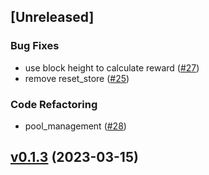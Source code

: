 <a name="unreleased"></a>
## [Unreleased]

### Bug Fixes
- use block height to calculate reward ([#27](https://github.com/SAONetwork/sao-consensus/issues/27))
- remove reset_store ([#25](https://github.com/SAONetwork/sao-consensus/issues/25))

### Code Refactoring
- pool_management ([#28](https://github.com/SAONetwork/sao-consensus/issues/28))


<a name="v0.1.3"></a>
## [v0.1.3](https://github.com/SAONetwork/sao-consensus/compare/v0.1.2...v0.1.3) (2023-03-15)

